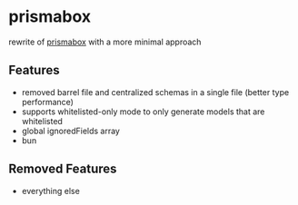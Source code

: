 # prismabox
rewrite of [prismabox](https://github.com/m1212e/prismabox) with a more minimal approach

## Features
- removed barrel file and centralized schemas in a single file (better type performance)
- supports whitelisted-only mode to only generate models that are whitelisted
- global ignoredFields array
- bun

## Removed Features
- everything else

